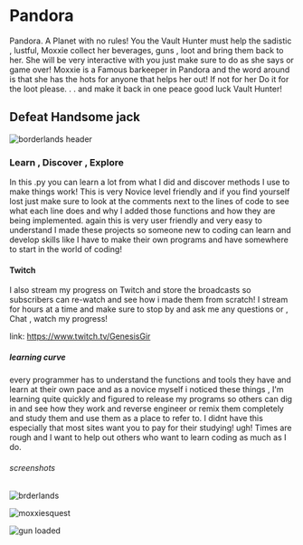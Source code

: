 # Pandora

Pandora. A Planet with no rules!
You the Vault Hunter must help the sadistic , lustful, Moxxie collect her beverages,
guns , loot and bring them back to her. She will be very interactive with you
just make sure to do as she says or game over! Moxxie is a Famous barkeeper in Pandora
and the word around is that she has the hots for anyone that helps her out! If not for her
Do it for the loot please. . . and make it back in one peace good luck Vault Hunter!

## Defeat Handsome jack

![borderlands header](https://user-images.githubusercontent.com/87259615/127055301-9239d911-f005-41c3-baeb-42c1f2529624.jpg)

### Learn , Discover , Explore

In this .py you can learn a lot from what I did and discover methods I use to make things work! This is very Novice level friendly
and if you find yourself lost just make sure to look at the comments next to the lines of code to see what each line does and why
I added those functions and how they are being implemented. again this is very user friendly and very easy to understand I made
these projects so someone new to coding can learn and develop skills like I have to make their own programs and have somewhere to
start in the world of coding!

#### Twitch

I also stream my progress on Twitch and store the broadcasts so subscribers can re-watch and see how i made them from scratch! I stream for hours
at a time and make sure to stop by and ask me any questions or , Chat , watch my progress!

link: <https://www.twitch.tv/GenesisGir>

##### learning curve

every programmer has to understand the functions and tools they have and learn at their own pace and as a novice myself i noticed these
things , I'm learning quite quickly and figured to release my programs so others can dig in and see how they work and reverse engineer
or remix them completely and study them and use them as a place to refer to. I didnt have this especially that most sites want you to
pay for their studying! ugh! Times are rough and I want to help out others who want to learn coding as much as I do.

###### screenshots

![brderlands](https://user-images.githubusercontent.com/87259615/126915798-756e5404-eebc-4252-b87f-4a2c49878b85.PNG)

![moxxiesquest](https://user-images.githubusercontent.com/87259615/126915805-31dbb61d-d07e-44b8-8ffb-0b2cc4150c9d.PNG)

![gun loaded](https://user-images.githubusercontent.com/87259615/126915809-bfceac65-dea3-43fe-90f1-9189308b7942.PNG)
